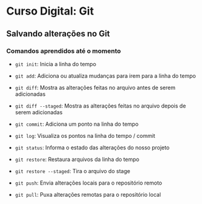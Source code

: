 # Curso Digital: Git

## Salvando alterações no Git

### Comandos aprendidos até o momento

- `git init`: Inicia a linha do tempo

- `git add`: Adiciona ou atualiza mudanças para irem para a linha do tempo

- `git diff`: Mostra as alterações feitas no arquivo antes de serem adicionadas

- `git diff --staged`: Mostra as alterações feitas no arquivo depois de serem adicionadas

- `git commit`: Adiciona um ponto na linha do tempo

- `git log`: Visualiza os pontos na linha do tempo / commit

- `git status`: Informa o estado das alterações do nosso projeto

- `git restore`: Restaura arquivos da linha do tempo

- `git restore --staged`: Tira o arquivo do stage

- `git push`: Envia alterações locais para o repositório remoto

- `git pull`: Puxa alterações remotas para o repositório local
